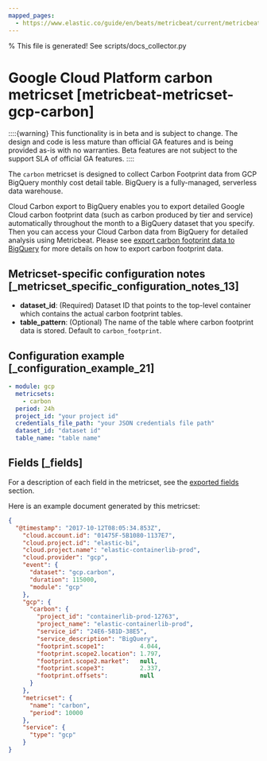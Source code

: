 ```yaml
---
mapped_pages:
  - https://www.elastic.co/guide/en/beats/metricbeat/current/metricbeat-metricset-gcp-carbon.html
---
```


% This file is generated! See scripts/docs_collector.py

# Google Cloud Platform carbon metricset [metricbeat-metricset-gcp-carbon]

::::{warning}
This functionality is in beta and is subject to change. The design and code is less mature than official GA features and is being provided as-is with no warranties. Beta features are not subject to the support SLA of official GA features.
::::


The `carbon` metricset is designed to collect Carbon Footprint data from GCP BigQuery monthly cost detail table. BigQuery is a fully-managed, serverless data warehouse.

Cloud Carbon export to BigQuery enables you to export detailed Google Cloud carbon footprint data (such as carbon produced by tier and service) automatically throughout the month to a BigQuery dataset that you specify. Then you can access your Cloud Carbon data from BigQuery for detailed analysis using Metricbeat. Please see [export carbon footprint data to BigQuery](https://cloud.google.com/carbon-footprint/docs/export) for more details on how to export carbon footprint data.


## Metricset-specific configuration notes [_metricset_specific_configuration_notes_13]

* **dataset_id**: (Required) Dataset ID that points to the top-level container which contains the actual carbon footprint tables.
* **table_pattern**: (Optional) The name of the table where carbon footprint data is stored. Default to `carbon_footprint`.


## Configuration example [_configuration_example_21]

```yaml
- module: gcp
  metricsets:
    - carbon
  period: 24h
  project_id: "your project id"
  credentials_file_path: "your JSON credentials file path"
  dataset_id: "dataset id"
  table_name: "table name"
```

## Fields [_fields]

For a description of each field in the metricset, see the [exported fields](/reference/metricbeat/exported-fields-gcp.md) section.

Here is an example document generated by this metricset:

```json
{
  "@timestamp": "2017-10-12T08:05:34.853Z",
    "cloud.account.id": "01475F-5B1080-1137E7",
    "cloud.project.id": "elastic-bi",
    "cloud.project.name": "elastic-containerlib-prod",
    "cloud.provider": "gcp",
    "event": {
      "dataset": "gcp.carbon",
      "duration": 115000,
      "module": "gcp"
    },
    "gcp": {
      "carbon": {
        "project_id": "containerlib-prod-12763",
        "project_name": "elastic-containerlib-prod",
        "service_id": "24E6-581D-38E5",
        "service_description": "BigQuery",
        "footprint.scope1":          4.044,
        "footprint.scope2.location": 1.797,
        "footprint.scope2.market":   null,
        "footprint.scope3":          2.337,
        "footprint.offsets":         null
      }
    },
    "metricset": {
      "name": "carbon",
      "period": 10000
    },
    "service": {
      "type": "gcp"
    }
}
```
